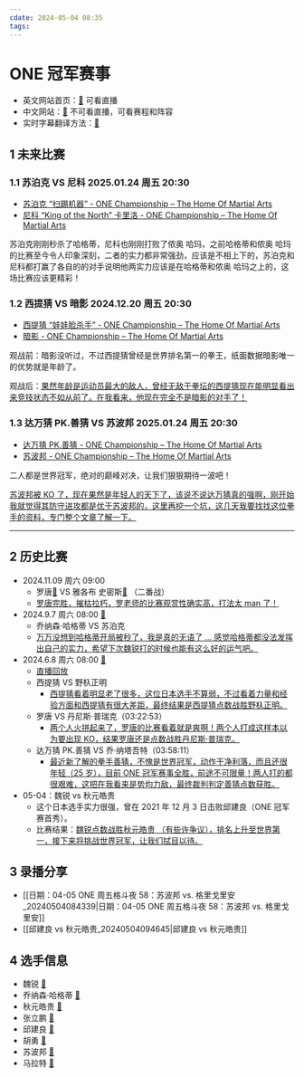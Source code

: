 ```yaml
---
cdate: 2024-05-04 08:35
tags: 
---
```


# ONE 冠军赛事

- 英文网站首页：[🚀](https://watch.onefc.com/) 可看直播
- 中文网站：[🚀](https://www.onefc.com/cn/) 不可看直播，可看赛程和阵容
- 实时字幕翻译方法：[🚀](https://support.google.com/chrome/answer/10538231?hl=zh-Hans) 

## 1 未来比赛

### 1.1 苏泊克 VS 尼科 2025.01.24 周五 20:30

- [苏泊克 “扫踢机器” - ONE Championship – The Home Of Martial Arts](https://www.onefc.com/cn/athletes/superlek/)
- [尼科 “King of the North” 卡里洛 - ONE Championship – The Home Of Martial Arts](https://www.onefc.com/cn/athletes/nico-carrillo/)

苏泊克刚刚秒杀了哈格蒂，尼科也刚刚打败了侬奥 哈玛，之前哈格蒂和侬奥 哈玛的比赛至今令人印象深刻，二者的实力都非常强劲，应该是不相上下的，苏泊克和尼科都打赢了各自的的对手说明他两实力应该是在哈格蒂和侬奥 哈玛之上的，这场比赛应该更精彩！

### 1.2 西提猜 VS 暗影 2024.12.20 周五 20:30

- [西提猜 “娃娃脸杀手” - ONE Championship – The Home Of Martial Arts](https://www.onefc.com/cn/athletes/sitthichai/)
- [暗影 - ONE Championship – The Home Of Martial Arts](https://www.onefc.com/cn/athletes/shadow-singha-mawynn/)

观战前：暗影没听过，不过西提猜曾经是世界排名第一的拳王，纸面数据暗影唯一的优势就是年龄了。

观战后：<u>果然年龄是运动员最大的敌人，曾经无敌于拳坛的西提猜现在能明显看出来竞技状态不如从前了。在我看来，他现在完全不是暗影的对手了！</u>

### 1.3 达万猜 PK.善猜 VS 苏波邦 2025.01.24 周五 20:30

- [达万猜 PK.善猜 - ONE Championship – The Home Of Martial Arts](https://www.onefc.com/cn/athletes/tawanchai/)
- [苏波邦 - ONE Championship – The Home Of Martial Arts](https://www.onefc.com/cn/athletes/superbon/)

二人都是世界冠军，绝对的巅峰对决，让我们狠狠期待一波吧！

<u>苏波邦被 KO 了，现在果然是年轻人的天下了，该说不说达万猜真的强啊，刚开始我就觉得其防守进攻都是优于苏波邦的，这里再挖一个坑，这几天我要找找这位拳手的资料，专门整个文章了解一下。</u>

---

## 2 历史比赛

- 2024.11.09 周六 09:00 
	- 罗唐[🌌](https://www.onefc.com/cn/athletes/rodtang/)  VS 雅各布 史密斯[🌌](https://www.onefc.com/cn/athletes/jacob-smith/) （二番战）
	- <u>罗唐完胜，摧枯拉朽，罗老师的比赛观赏性确实高，打法太 man 了！</u>
- 2024.9.7 周六 08:00 [🚀](https://www.onefc.com/cn/events/one168/) 
	- 乔纳森·哈格蒂 VS 苏泊克
	- <u>万万没想到哈格蒂开局被秒了，我是真的无语了 ... 感觉哈格蒂都没法发挥出自己的实力，希望下次魏锐打的时候也能有这么好的运气吧。</u>
- 2024.6.8 周六 08:00 [🚀](https://www.onefc.com/cn/events/one167/) 
	- [直播回放](https://watch.onefc.com/events/one167) 
	- 西提猜 VS 野杁正明
		- <u>西提猜看着明显老了很多，这位日本选手不算弱，不过看着力量和经验方面和西提猜有很大差距，最终结果是西提猜点数战胜野杁正明。</u>
	- 罗唐 VS 丹尼斯·普瑞克（03:22:53）
		- <u>两个人火拼起来了，罗唐的比赛看着就是爽啊！两个人打成这样本以为要出现 KO，结果罗唐还是点数战胜丹尼斯·普瑞克。</u>
	- 达万猜 PK.善猜 VS 乔·纳塔吾特（03:58:11）
		- <u>最近新了解的拳手善猜，不愧是世界冠军，动作干净利落，而且还很年轻（25 岁），目前 ONE 冠军赛事全胜，前途不可限量！两人打的都很艰难，这把在我看来是势均力敌，最终裁判判定善猜点数获胜。</u>
- 05-04：魏锐 vs 秋元皓贵
	- 这个日本选手实力很强，曾在 2021 年 12 月 3 日击败邱建良（ONE 冠军赛首秀）。
	- 比赛结果：<u>魏锐点数战胜秋元皓贵 （有些许争议），排名上升至世界第一，接下来将挑战世界冠军，让我们拭目以待。</u>

## 3 录播分享

- [[日期：04-05 ONE 周五格斗夜 58：苏波邦 vs. 格里戈里安_20240504084339|日期：04-05 ONE 周五格斗夜 58：苏波邦 vs. 格里戈里安]] 
- [[邱建良 vs 秋元皓贵_20240504094645|邱建良 vs 秋元皓贵]] 

## 4 选手信息

- 魏锐 [🚀](https://www.onefc.com/cn/athletes/wei-rui/) 
- 乔纳森·哈格蒂 [🚀](https://www.onefc.com/cn/athletes/jonathan-haggerty/) 
- 秋元皓贵 [🚀](https://www.onefc.com/cn/athletes/hiroki-akimoto/) 
- 张立鹏 [🚀](https://www.onefc.com/cn/athletes/zhang-lipeng/) 
- 邱建良 [🚀](https://www.onefc.com/cn/athletes/qiu-jianliang/) 
- 胡勇 [🚀](https://www.onefc.com/cn/athletes/hu-yong/) 
- 苏波邦 [🚀](https://www.onefc.com/cn/athletes/superbon/) 
- 马拉特 [🚀](https://www.onefc.com/cn/athletes/marat-grigorian/) 